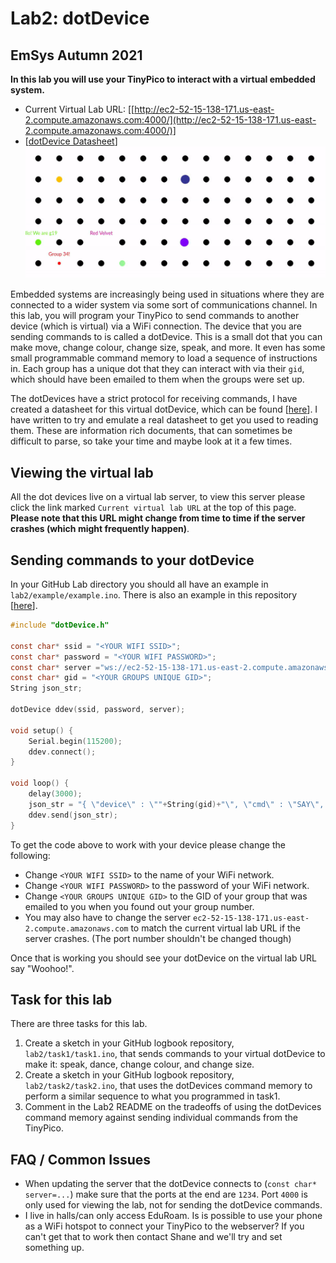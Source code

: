 # Lab2: dotDevice
## EmSys Autumn 2021

__In this lab you will use your TinyPico to interact with a virtual embedded system.__ 
* Current Virtual Lab URL: [[http://ec2-52-15-138-171.us-east-2.compute.amazonaws.com:4000/](http://ec2-52-15-138-171.us-east-2.compute.amazonaws.com:4000/)]
* [[dotDevice Datasheet](https://github.com/STFleming/EmSys_dotDevice)]
![](imgs/dotDevice.gif)

Embedded systems are increasingly being used in situations where they are connected to a wider system via some sort of communications channel. In this lab, you will program your TinyPico to send commands to another device (which is virtual) via a WiFi connection. The device that you are sending commands to is called a dotDevice. This is a small dot that you can make move, change colour, change size, speak, and more. It even has some small programmable command memory to load a sequence of instructions in. Each group has a unique dot that they can interact with via their ``gid``, which should have been emailed to them when the groups were set up.  

The dotDevices have a strict protocol for receiving commands, I have created a datasheet for this virtual dotDevice, which can be found [[here](https://github.com/STFleming/EmSys_dotDevice)]. I have written to try and emulate a real datasheet to get you used to reading them. These are information rich documents, that can sometimes be difficult to parse, so take your time and maybe look at it a few times.  
## Viewing the virtual lab
All the dot devices live on a virtual lab server, to view this server please click the link marked ``Current virtual lab URL`` at the top of this page. __Please note that this URL might change from time to time if the server crashes (which might frequently happen)__.

## Sending commands to your dotDevice

In your GitHub Lab directory you should all have an example in ``lab2/example/example.ino``. 
There is also an example in this repository [[here](src/example)].

```C
#include "dotDevice.h"

const char* ssid = "<YOUR WIFI SSID>";
const char* password = "<YOUR WIFI PASSWORD>";
const char* server ="ws://ec2-52-15-138-171.us-east-2.compute.amazonaws.com:1234";
const char* gid = "<YOUR GROUPS UNIQUE GID>";
String json_str;

dotDevice ddev(ssid, password, server);

void setup() {
	Serial.begin(115200);
	ddev.connect();
}

void loop() {
	delay(3000);
	json_str = "{ \"device\" : \""+String(gid)+"\", \"cmd\" : \"SAY\", \"text\": \"Woohoo!\" }";
    ddev.send(json_str);
}
```

To get the code above to work with your device please change the following:
* Change ``<YOUR WIFI SSID>`` to the name of your WiFi network.
* Change ``<YOUR WIFI PASSWORD>`` to the password of your WiFi network.
* Change ``<YOUR GROUPS UNIQUE GID>`` to the GID of your group that was emailed to you when you found out your group number.
* You may also have to change the server ``ec2-52-15-138-171.us-east-2.compute.amazonaws.com`` to match the current virtual lab URL if the server crashes. (The port number shouldn't be changed though) 

Once that is working you should see your dotDevice on the virtual lab URL say "Woohoo!".

## Task for this lab

There are three tasks for this lab. 
1. Create a sketch in your GitHub logbook repository, ``lab2/task1/task1.ino``, that sends commands to your virtual dotDevice to make it: speak, dance, change colour, and change size.
2. Create a sketch in your GitHub logbook repository, ``lab2/task2/task2.ino``, that uses the dotDevices command memory to perform a similar sequence to what you programmed in task1. 
3. Comment in the Lab2 README on the tradeoffs of using the dotDevices command memory against sending individual commands from the TinyPico.

## FAQ / Common Issues

* When updating the server that the dotDevice connects to (``const char* server=...``) make sure that the ports at the end are ``1234``. Port ``4000`` is only used for viewing the lab, not for sending the dotDevice commands. 
* I live in halls/can only access EduRoam. Is is possible to use your phone as a WiFi hotspot to connect your TinyPico to the webserver? If you can't get that to work then contact Shane and we'll try and set something up.

